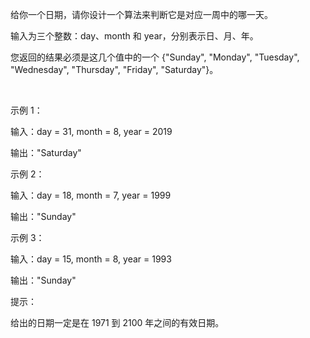 给你一个日期，请你设计一个算法来判断它是对应一周中的哪一天。

输入为三个整数：day、month 和 year，分别表示日、月、年。

您返回的结果必须是这几个值中的一个 {"Sunday", "Monday", "Tuesday", "Wednesday", "Thursday", "Friday", "Saturday"}。

 

示例 1：

输入：day = 31, month = 8, year = 2019

输出："Saturday"

示例 2：

输入：day = 18, month = 7, year = 1999

输出："Sunday"

示例 3：

输入：day = 15, month = 8, year = 1993

输出："Sunday"
 

提示：

给出的日期一定是在 1971 到 2100 年之间的有效日期。
